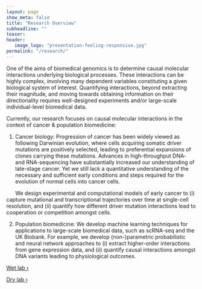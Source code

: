 ```yaml
---
layout: page
show_meta: false
title: "Research Overview"
subheadline: ""
teaser:
header:
   image_logo: "presentation-feeling-responsive.jpg"
permalink: "/research/"
---
```

One of the aims of biomedical genomics is to determine causal molecular interactions underlying biological processes. These interactions can be highly complex, involving many dependent variables constituting a given biological system of interest. Quantifying interactions, beyond extracting their magnitude, and moving towards obtaining information on their directionality requires well-designed experiments and/or large-scale individual-level biomedical data.   

Currently, our research focuses on causal molecular interactions in the context of cancer & population biomedicine:

1. Cancer biology: Progression of cancer has been widely viewed as following Darwinian evolution, where cells acquiring somatic driver mutations are positively selected, leading to preferential expansions of clones carrying these mutations. Advances in high-throughput DNA- and RNA-sequencing have substantially increased our understanding of late-stage cancer. Yet we still lack a quantitative understanding of the necessary and sufficient early conditions and steps required for the evolution of normal cells into cancer cells. 

&nbsp;&nbsp;&nbsp;&nbsp;&nbsp;&nbsp;We design experimental and computational models of early cancer to (i) capture mutational and transcriptional trajectories over time at single-cell resolution, and (ii) quantify how different driver mutation interactions lead to cooperation or competition amongst cells.  

2. Population biomedicine: We develop machine learning techniques for applications to large-scale biomedical data, such as scRNA-seq and the UK Biobank. For example, we develop (non-)parametric probabilistic and neural network approaches to (i) extract higher-order interactions from gene expression data, and (ii) quantify causal interactions amongst DNA variants leading to physiological outcomes. 

<a class="radius button small" href="{{ site.url }}{{ site.baseurl }}/research/wetlab/">Wet lab ›</a> 

<a class="radius button small" href="{{ site.url }}{{ site.baseurl }}/research/drylab/">Dry lab ›</a>


